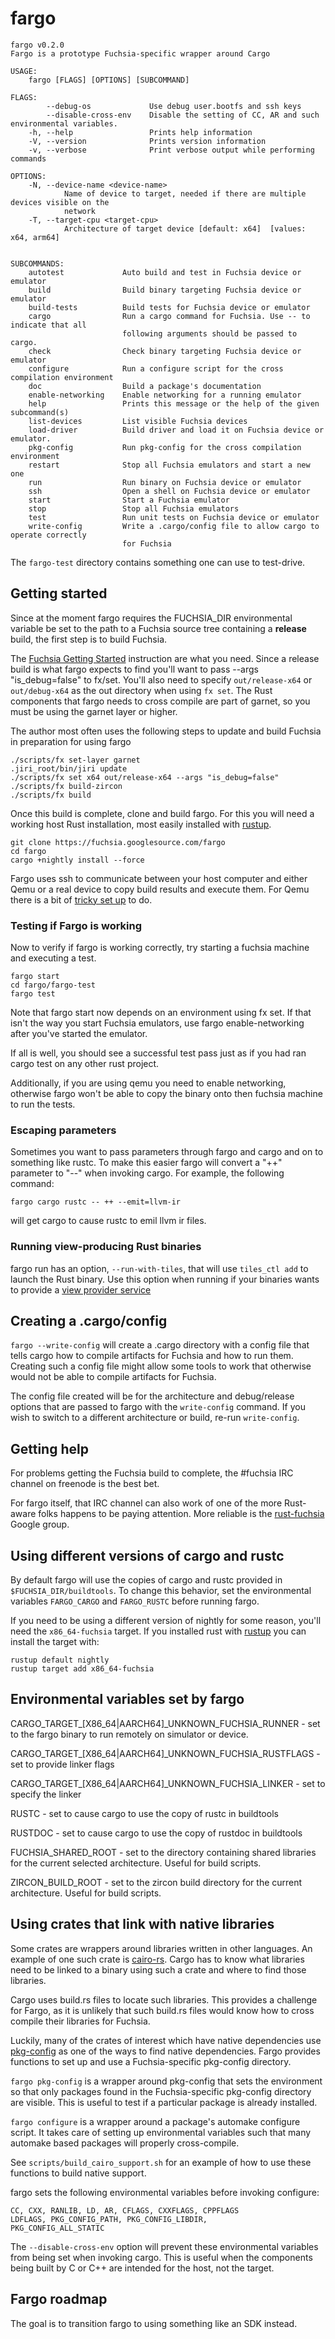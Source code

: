 # fargo

    fargo v0.2.0
    Fargo is a prototype Fuchsia-specific wrapper around Cargo

    USAGE:
        fargo [FLAGS] [OPTIONS] [SUBCOMMAND]

    FLAGS:
            --debug-os             Use debug user.bootfs and ssh keys
            --disable-cross-env    Disable the setting of CC, AR and such environmental variables.
        -h, --help                 Prints help information
        -V, --version              Prints version information
        -v, --verbose              Print verbose output while performing commands

    OPTIONS:
        -N, --device-name <device-name>
                Name of device to target, needed if there are multiple devices visible on the
                network
        -T, --target-cpu <target-cpu>
                Architecture of target device [default: x64]  [values: x64, arm64]


    SUBCOMMANDS:
        autotest             Auto build and test in Fuchsia device or emulator
        build                Build binary targeting Fuchsia device or emulator
        build-tests          Build tests for Fuchsia device or emulator
        cargo                Run a cargo command for Fuchsia. Use -- to indicate that all
                             following arguments should be passed to cargo.
        check                Check binary targeting Fuchsia device or emulator
        configure            Run a configure script for the cross compilation environment
        doc                  Build a package's documentation
        enable-networking    Enable networking for a running emulator
        help                 Prints this message or the help of the given subcommand(s)
        list-devices         List visible Fuchsia devices
        load-driver          Build driver and load it on Fuchsia device or emulator.
        pkg-config           Run pkg-config for the cross compilation environment
        restart              Stop all Fuchsia emulators and start a new one
        run                  Run binary on Fuchsia device or emulator
        ssh                  Open a shell on Fuchsia device or emulator
        start                Start a Fuchsia emulator
        stop                 Stop all Fuchsia emulators
        test                 Run unit tests on Fuchsia device or emulator
        write-config         Write a .cargo/config file to allow cargo to operate correctly
                             for Fuchsia

The `fargo-test` directory contains something one can use to test-drive.

## Getting started

Since at the moment fargo requires the FUCHSIA\_DIR environmental variable be
set to the path to a Fuchsia source tree containing a **release** build,
the first step is to build Fuchsia.

The [Fuchsia Getting
Started](https://fuchsia.googlesource.com/docs/+/HEAD/getting_started.md)
instruction are what you need. Since a release build is what fargo expects to
find you'll want to pass --args "is_debug=false" to fx/set. You'll also need to
specify `out/release-x64` or `out/debug-x64` as the out directory when using
`fx set`. The Rust components that fargo needs to cross compile are part of garnet,
so you must be using the garnet layer or higher.

The author most often uses the following steps to update and build Fuchsia in
preparation for using fargo

    ./scripts/fx set-layer garnet
    .jiri_root/bin/jiri update
    ./scripts/fx set x64 out/release-x64 --args "is_debug=false"
    ./scripts/fx build-zircon
    ./scripts/fx build

Once this build is complete, clone and build fargo. For this you will need
a working host Rust installation, most easily installed with [rustup](https://rustup.rs).

    git clone https://fuchsia.googlesource.com/fargo
    cd fargo
    cargo +nightly install --force

Fargo uses ssh to communicate between your host computer and either Qemu or a
real device to copy build results and execute them. For Qemu there is a bit of
[tricky set up](https://fuchsia.googlesource.com/magenta/+/master/docs/qemu.md#Enabling-Networking-under-QEMU-x86_64-only) to do.

### Testing if Fargo is working

Now to verify if fargo is working correctly, try starting a fuchsia machine and executing a test.

    fargo start
    cd fargo/fargo-test
    fargo test

Note that fargo start now depends on an environment using fx set. If that isn't the way you start
Fuchsia emulators, use fargo enable-networking after you've started the emulator.

If all is well, you should see a successful test pass just as if you had ran cargo test on any other
rust project.

Additionally, if you are using qemu you need to enable networking, otherwise fargo won't be able to
copy the binary onto then fuchsia machine to run the tests.

### Escaping parameters

Sometimes you want to pass parameters through fargo and cargo and on to something like rustc. To make this easier fargo will convert a "++" parameter to "--" when invoking cargo. For example, the following command:

    fargo cargo rustc -- ++ --emit=llvm-ir

will get cargo to cause rustc to emil llvm ir files.

### Running view-producing Rust binaries

fargo run has an option, `--run-with-tiles`, that will use `tiles_ctl add` to launch the Rust
binary. Use this option when running if your binaries wants to provide a
[view provider service](https://fuchsia.googlesource.com/garnet/+/master/public/fidl/fuchsia.ui.views_v1/view_provider.fidl)

## Creating a .cargo/config

`fargo --write-config` will create a .cargo directory with a config file that tells cargo
how to compile artifacts for Fuchsia and how to run them. Creating such a config file
might allow some tools to work that otherwise would not be able to compile artifacts
for Fuchsia.

The config file created will be for the architecture and debug/release options that are
passed to fargo with the `write-config` command. If you wish to switch to a different
architecture or build, re-run `write-config`.

## Getting help

For problems getting the Fuchsia build to complete, the #fuchsia IRC channel on
freenode is the best bet.

For fargo itself, that IRC channel can also work of one of the more Rust-aware
folks happens to be paying attention. More reliable is the
[rust-fuchsia](https://groups.google.com/a/fuchsia.com/forum/#!aboutgroup/rust-fuchsia) Google group.

## Using different versions of cargo and rustc

By default fargo will use the copies of cargo and rustc provided in `$FUCHSIA_DIR/buildtools`.
To change this behavior, set the environmental variables `FARGO_CARGO` and `FARGO_RUSTC` before
running fargo.

If you need to be using a different version of nightly for some reason, you'll need the `x86_64-fuchsia` target.
If you installed rust with [rustup](https://www.rustup.rs) you can install the target with:

    rustup default nightly
    rustup target add x86_64-fuchsia


## Environmental variables set by fargo

CARGO\_TARGET\_[X86\_64|AARCH64]\_UNKNOWN\_FUCHSIA\_RUNNER - set to the fargo binary to run remotely on simulator or device.

CARGO\_TARGET\_[X86\_64|AARCH64]\_UNKNOWN\_FUCHSIA\_RUSTFLAGS - set to provide linker flags

CARGO\_TARGET\_[X86\_64|AARCH64]\_UNKNOWN\_FUCHSIA\_LINKER - set to specify the linker

RUSTC - set to cause cargo to use the copy of rustc in buildtools

RUSTDOC - set to cause cargo to use the copy of rustdoc in buildtools

FUCHSIA\_SHARED\_ROOT - set to the directory containing shared libraries for the current selected architecture. Useful for build scripts.

ZIRCON\_BUILD\_ROOT - set to the zircon build directory for the current architecture. Useful for build scripts.

## Using crates that link with native libraries

Some crates are wrappers around libraries written in other languages. An
example of one such crate is [cairo-rs](https://crates.io/crates/cairo-rs).
Cargo has to know what libraries need to be linked to a binary using such a
crate and where to find those libraries.

Cargo uses build.rs files to locate such libraries. This provides a challenge
for Fargo, as it is unlikely that such build.rs files would know how to cross
compile their libraries for Fuchsia.

Luckily, many of the crates of interest which have native dependencies use
[pkg-config](https://docs.rs/pkg-config/0.3.9/pkg_config/) as one of the ways
to find native dependencies. Fargo provides functions to set up and use a
Fuchsia-specific pkg-config directory.

`fargo pkg-config` is a wrapper around pkg-config that sets the environment so
that only packages found in the Fuchsia-specific pkg-config directory are
visible. This is useful to test if a particular package is already installed.

`fargo configure` is a wrapper around a package's automake configure script.
It takes care of setting up environmental variables such that many automake
based packages will properly cross-compile.

See `scripts/build_cairo_support.sh` for an example of how to use these
functions to build native support.

fargo sets the following environmental variables before invoking configure:

    CC, CXX, RANLIB, LD, AR, CFLAGS, CXXFLAGS, CPPFLAGS
    LDFLAGS, PKG_CONFIG_PATH, PKG_CONFIG_LIBDIR,
    PKG_CONFIG_ALL_STATIC

The `--disable-cross-env` option will prevent these environmental variables from
being set when invoking cargo. This is useful when the components being built
by C or C++ are intended for the host, not the target.

## Fargo roadmap

The goal is to transition fargo to using something like an SDK instead.
